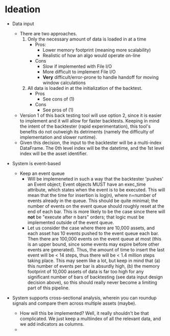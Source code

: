 # Ideation

+ Data input
    + There are two approaches.
        1. Only the necessary amount of data is loaded in at a time
            + Pros:
                + Lower memory footprint (meaning more scalability)
                + Realistic of how an algo would operate on-line
            - Cons
                - Slow if implemented with File I/O
                - More difficult to implement File I/O
                - **Very** difficult/error-prone to handle handoff for moving window calculations
        2. All data is loaded in at the initialization of the backtest.
            + Pros
                + See cons of (1)
            - Cons
                - See pros of (1)
    + Version 1 of this back testing tool will use option 2, since it is easier to implement and it will
    allow for faster backtests. Keeping in mind the intent of the backtester (rapid experimentation),
    this tool's benefits do not outweigh its detriments (namely the difficulty of implementation and
    slower runtime).
    + Given this decision, the input to the backtester will be a multi-index DataFrame. The 0th level index will be the datetime, and the 1st level index will be the asset identifier.

+ System is event-based
    + Keep an event queue
        + Will be implemeneted in such a way that the backtester 'pushes' an Event object; Event objects MUST have an exec_time attribute, which states when the event is to be executed.
        This will mean that the time for insertion is log(n), where n=number of events already in the queue. This should be quite minimal; the number of events on the event queue should roughly reset at the end of each bar. This is more likely to be the case since
        there will __not__ be "execute after n bars" orders; that logic must be implemented
        outside of the event queue.
        + Let us consider the case where there are 10,000 assets, and each asset has 10
        events pushed to the event queue each bar. Then there are 100,000 events on the
        event queue at most (this is an upper bound, since some events may expire before
        other events are generated). Thus, the amount of time to insert the last event will
        be < 14 steps, thus there will be < 1.4 million steps taking place. This may seem like
        a lot, but keep in mind that (a) this number of events per bar is absurdly high, (b)
        the memory footprint of 10,000 assets of data is far too high for any significant number
        of bars of backtesting (see data input design decision above), so this should really never become a limiting part of this pipeline. 
    

+ System supports cross-sectional analysis, wherein you can roundup signals and compare them across multiple assets (maybe).
    + How will this be implemented? Well, it really shouldn't be that complicated. We just keep a multiindex of all the relevant data, and
    we add indicators as columns.
    + 